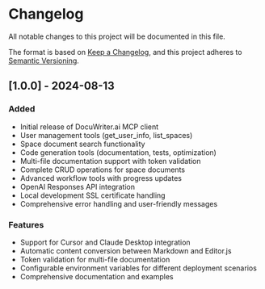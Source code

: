 # Changelog

All notable changes to this project will be documented in this file.

The format is based on [Keep a Changelog](https://keepachangelog.com/en/1.0.0/),
and this project adheres to [Semantic Versioning](https://semver.org/spec/v2.0.0.html).

## [1.0.0] - 2024-08-13

### Added
- Initial release of DocuWriter.ai MCP client
- User management tools (get_user_info, list_spaces)
- Space document search functionality
- Code generation tools (documentation, tests, optimization)
- Multi-file documentation support with token validation
- Complete CRUD operations for space documents
- Advanced workflow tools with progress updates
- OpenAI Responses API integration
- Local development SSL certificate handling
- Comprehensive error handling and user-friendly messages

### Features
- Support for Cursor and Claude Desktop integration
- Automatic content conversion between Markdown and Editor.js
- Token validation for multi-file documentation
- Configurable environment variables for different deployment scenarios
- Comprehensive documentation and examples

